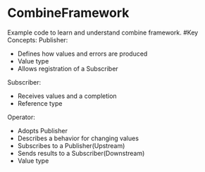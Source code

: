 # CombineFramework
Example code to learn and understand combine framework.
#Key Concepts:
Publisher:
- Defines how values and errors are produced
- Value type
- Allows registration of a Subscriber

Subscriber:
- Receives values and a completion
- Reference type

Operator:
- Adopts Publisher
- Describes a behavior for changing values
- Subscribes to a Publisher(Upstream)
- Sends results to a Subscriber(Downstream)
- Value type
